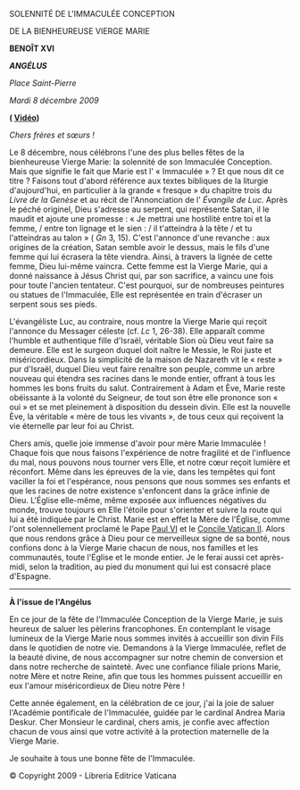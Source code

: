 SOLENNITÉ DE L'IMMACULÉE CONCEPTION

DE LA BIENHEUREUSE VIERGE MARIE

**BENOÎT XVI**

***ANGÉLUS***

*Place Saint-Pierre*

*Mardi 8 décembre 2009*

**( [Vidéo](http://youtu.be/xe7ov-Mr9eM))**

*Chers frères et sœurs !*

Le 8 décembre, nous célébrons l'une des plus belles fêtes de la bienheureuse Vierge Marie: la solennité de son Immaculée Conception. Mais que signifie le fait que Marie est l' « Immaculée » ? Et que nous dit ce titre ? Faisons tout d'abord référence aux textes bibliques de la liturgie d'aujourd'hui, en particulier à la grande « fresque » du chapitre trois du *Livre de la Genèse* et au récit de l'Annonciation de l' *Évangile de Luc.* Après le péché originel, Dieu s'adresse au serpent, qui représente Satan, il le maudit et ajoute une promesse : « Je mettrai une hostilité entre toi et la femme, / entre ton lignage et le sien : / il t'atteindra à la tête / et tu l'atteindras au talon » ( *Gn* 3, 15). C'est l'annonce d'une revanche : aux origines de la création, Satan semble avoir le dessus, mais le fils d'une femme qui lui écrasera la tête viendra. Ainsi, à travers la lignée de cette femme, Dieu lui-même vaincra. Cette femme est la Vierge Marie, qui a donné naissance à Jésus Christ qui, par son sacrifice, a vaincu une fois pour toute l'ancien tentateur. C'est pourquoi, sur de nombreuses peintures ou statues de l'Immaculée, Elle est représentée en train d'écraser un serpent sous ses pieds.

L'évangéliste Luc, au contraire, nous montre la Vierge Marie qui reçoit l'annonce du Messager céleste (cf. *Lc* 1, 26-38). Elle apparaît comme l'humble et authentique fille d'Israël, véritable Sion où Dieu veut faire sa demeure. Elle est le surgeon duquel doit naître le Messie, le Roi juste et miséricordieux. Dans la simplicité de la maison de Nazareth vit le « reste » pur d'Israël, duquel Dieu veut faire renaître son peuple, comme un arbre nouveau qui étendra ses racines dans le monde entier, offrant à tous les hommes les bons fruits du salut. Contrairement à Adam et Ève, Marie reste obéissante à la volonté du Seigneur, de tout son être elle prononce son « oui » et se met pleinement à disposition du dessein divin. Elle est la nouvelle Ève, la véritable « mère de tous les vivants », de tous ceux qui reçoivent la vie éternelle par leur foi au Christ.

Chers amis, quelle joie immense d'avoir pour mère Marie Immaculée ! Chaque fois que nous faisons l'expérience de notre fragilité et de l'influence du mal, nous pouvons nous tourner vers Elle, et notre cœur reçoit lumière et réconfort. Même dans les épreuves de la vie, dans les tempêtes qui font vaciller la foi et l'espérance, nous pensons que nous sommes ses enfants et que les racines de notre existence s'enfoncent dans la grâce infinie de Dieu. L'Église elle-même, même exposée aux influences négatives du monde, trouve toujours en Elle l'étoile pour s'orienter et suivre la route qui lui a été indiquée par le Christ. Marie est en effet la Mère de l'Église, comme l'ont solennellement proclamé le Pape [Paul VI](http://w2.vatican.va/content/paul-vi/fr.html) et le [Concile Vatican II](http://www.vatican.va/archive/hist_councils/ii_vatican_council/index_fr.htm). Alors que nous rendons grâce à Dieu pour ce merveilleux signe de sa bonté, nous confions donc à la Vierge Marie chacun de nous, nos familles et les communautés, toute l'Église et le monde entier. Je le ferai aussi cet après-midi, selon la tradition, au pied du monument qui lui est consacré place d'Espagne.

* * *

**À l'issue de l'Angélus**

En ce jour de la fête de l'Immaculée Conception de la Vierge Marie, je suis heureux de saluer les pèlerins francophones. En contemplant le visage lumineux de la Vierge Marie nous sommes invités à accueillir son divin Fils dans le quotidien de notre vie. Demandons à la Vierge Immaculée, reflet de la beauté divine, de nous accompagner sur notre chemin de conversion et dans notre recherche de sainteté. Avec une confiance filiale prions Marie, notre Mère et notre Reine, afin que tous les hommes puissent accueillir en eux l'amour miséricordieux de Dieu notre Père !

Cette année également, en la célébration de ce jour, j'ai la joie de saluer l'Académie pontificale de l'Immaculée, guidée par le cardinal Andrea Maria Deskur. Cher Monsieur le cardinal, chers amis, je confie avec affection chacun de vous ainsi que votre activité à la protection maternelle de la Vierge Marie.

Je souhaite à tous une bonne fête de l'Immaculée.

© Copyright 2009 - Libreria Editrice Vaticana